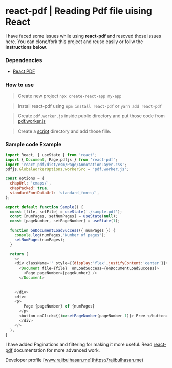 # react-pdf | Reading Pdf file uising React
I have faced some issues while using **react-pdf** and resoved those issues here. You can clone/fork this project and reuse easily or follw the **instructions below**.

### Dependencies 
- [React PDF](https://github.com/wojtekmaj/react-pdf)

### How to use
> Create new project ```npx create-react-app my-app```

> Install react-pdf using  ```npm install react-pdf``` or ```yarn add react-pdf```

> Create ```pdf.worker.js``` inside public directory and  put those code from  [pdf.worker.js](https://github.com/engrajibulhasan/react-pdf/blob/master/public/pdf.worker.js)

> Create a [script](https://github.com/engrajibulhasan/react-pdf/tree/master/scripts) directory and add those fille.

### Sample code Example 

```js
import React, { useState } from 'react';
import { Document, Page,pdfjs } from 'react-pdf';
import 'react-pdf/dist/esm/Page/AnnotationLayer.css';
pdfjs.GlobalWorkerOptions.workerSrc = 'pdf.worker.js';

const options = {
  cMapUrl: 'cmaps/',
  cMapPacked: true,
  standardFontDataUrl: 'standard_fonts/',
};

export default function Sample() {
  const [file, setFile] = useState('./sample.pdf');
  const [numPages, setNumPages] = useState(null);
  const [pageNumber, setPageNumber] = useState(1);

  function onDocumentLoadSuccess({ numPages }) {
    console.log(numPages,"Number of pages");
    setNumPages(numPages);
  }

  return (
    <>
    <div className='' style={{display:'flex',justifyContent:'center'}}>
      <Document file={file}  onLoadSuccess={onDocumentLoadSuccess}>
        <Page pageNumber={pageNumber} />
      </Document>
      
      
    </div>
    <div>
    <p>
        Page {pageNumber} of {numPages}
      </p>
      <button onClick={()=>setPageNumber(pageNumber-1)}> Prev </button> | <button onClick={()=>setPageNumber(pageNumber+1)}>Next</button>
      </div>
    </>
  );
}
``` 

I have added Paginations and filtering for making it more useful.
Read [react-pdf](https://github.com/wojtekmaj/react-pdf) documentation for more advanced work.

Developer profile [www.rajibulhasan.me](https://rajibulhasan.me)


